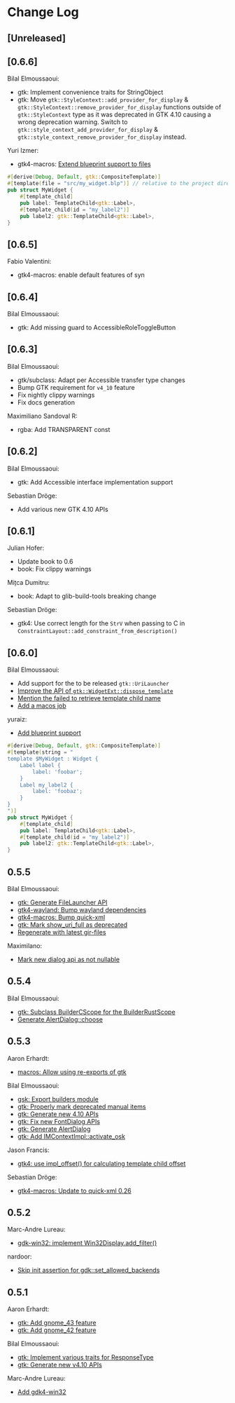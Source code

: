 # Change Log

## [Unreleased]

## [0.6.6]

Bilal Elmoussaoui:

-   gtk: Implement convenience traits for StringObject
-   gtk: Move `gtk::StyleContext::add_provider_for_display` & `gtk::StyleContext::remove_provider_for_display` functions
    outside of `gtk::StyleContext` type as it was deprecated in GTK 4.10 causing a wrong deprecation warning.
    Switch to `gtk::style_context_add_provider_for_display` & `gtk::style_context_remove_provider_for_display` instead.

Yuri Izmer:

-   gtk4-macros: [Extend blueprint support to files](https://github.com/gtk-rs/gtk4-rs/pull/1348)

```rust
#[derive(Debug, Default, gtk::CompositeTemplate)]
#[template(file = "src/my_widget.blp")] // relative to the project directory
pub struct MyWidget {
    #[template_child]
    pub label: TemplateChild<gtk::Label>,
    #[template_child(id = "my_label2")]
    pub label2: gtk::TemplateChild<gtk::Label>,
}
```

## [0.6.5]

Fabio Valentini:

-   gtk4-macros: enable default features of syn

## [0.6.4]

Bilal Elmoussaoui:

-   gtk: Add missing guard to AccessibleRoleToggleButton

## [0.6.3]

Bilal Elmoussaoui:

-   gtk/subclass: Adapt per Accessible transfer type changes
-   Bump GTK requirement for `v4_10` feature
-   Fix nightly clippy warnings
-   Fix docs generation

Maximiliano Sandoval R:

-   rgba: Add TRANSPARENT const

## [0.6.2]

Bilal Elmoussaoui:

-   gtk: Add Accessible interface implementation support

Sebastian Dröge:

-   Add various new GTK 4.10 APIs

## [0.6.1]

Julian Hofer:

-   Update book to 0.6
-   book: Fix clippy warnings

Mițca Dumitru:

-   book: Adapt to glib-build-tools breaking change

Sebastian Dröge:

-   gtk4: Use correct length for the `StrV` when passing to C in
    `ConstraintLayout::add_constraint_from_description()`

## [0.6.0]

Bilal Elmoussaoui:

-   Add support for the to be released `gtk::UriLauncher`
-   [Improve the API of `gtk::WidgetExt::dispose_template`](https://github.com/gtk-rs/gtk4-rs/pull/1212)
-   [Mention the failed to retrieve template child name](https://github.com/gtk-rs/gtk4-rs/pull/1290)
-   [Add a macos job](https://github.com/gtk-rs/gtk4-rs/pull/1237)

yuraiz:

-   [Add blueprint support](https://github.com/gtk-rs/gtk4-rs/pull/1238)

```rust
#[derive(Debug, Default, gtk::CompositeTemplate)]
#[template(string = "
template $MyWidget : Widget {
    Label label {
        label: 'foobar';
    }
    Label my_label2 {
        label: 'foobaz';
    }
}
")]
pub struct MyWidget {
    #[template_child]
    pub label: TemplateChild<gtk::Label>,
    #[template_child(id = "my_label2")]
    pub label2: gtk::TemplateChild<gtk::Label>,
}
```

## 0.5.5

Bilal Elmoussaoui:

-   [gtk: Generate FileLauncher API](https://github.com/gtk-rs/gtk4-rs/pull/1233/commits/98253e3f4ea7787b4ab7c705f379af5ac768e606)
-   [gtk4-wayland: Bump wayland dependencies](https://github.com/gtk-rs/gtk4-rs/pull/1233/commits/619825d1985b420cb82a03ba3f58f2cb9c6bd0ad)
-   [gtk4-macros: Bump quick-xml](https://github.com/gtk-rs/gtk4-rs/pull/1233/commits/ee63f8745603e6cd70cd34758c2901fe9f5ed25d)
-   [gtk: Mark show_uri_full as deprecated](https://github.com/gtk-rs/gtk4-rs/pull/1233/commits/6a1e8b92410bf4a1b4da94b5354bdf811abfc982)
-   [Regenerate with latest gir-files](https://github.com/gtk-rs/gtk4-rs/pull/1233/commits/cb917d096dafa08d2710376b1e4f3f2bad8f191b)

Maximilano:

-   [Mark new dialog api as not nullable](https://github.com/gtk-rs/gtk4-rs/pull/1233/commits/6b7ade231c90c676fc86351e86b52f99c2d5f104)

## 0.5.4

Bilal Elmoussaoui:

-   [gtk: Subclass BuilderCScope for the BuilderRustScope](https://github.com/gtk-rs/gtk4-rs/pull/1217/commits/0c00d06c3f0f05362bb3bc8c7c4d78433970a78d)
-   [Generate AlertDialog::choose](https://github.com/gtk-rs/gtk4-rs/pull/1217/commits/71f2266d5f0f78245cc54817bbba3ed916838b48)

## 0.5.3

Aaron Erhardt:

-   [macros: Allow using re-exports of gtk](https://github.com/gtk-rs/gtk4-rs/pull/1193/commits/0d5b2c365a5736a00b2ae1b221e32446a91d3929)

Bilal Elmoussaoui:

-   [gsk: Export builders module](https://github.com/gtk-rs/gtk4-rs/pull/1193/commits/5e6856b75337ae6f267f79b1c8938aaab189c102)
-   [gtk: Properly mark deprecated manual items](https://github.com/gtk-rs/gtk4-rs/pull/1193/commits/7421e4714d9c5c1411a1190bf00dfe1d46e7df10)
-   [gtk: Generate new 4.10 APIs](https://github.com/gtk-rs/gtk4-rs/pull/1193/commits/eabfc82d518f8b9d29452051f39c3209906355a2)
-   [gtk: Fix new FontDialog APIs](https://github.com/gtk-rs/gtk4-rs/pull/1193/commits/2d4c19b6779d95df6256002e1dbc7798c6d9589b)
-   [gtk: Generate AlertDialog](https://github.com/gtk-rs/gtk4-rs/pull/1193/commits/4f28a04e59ef8814ab3a858e42fe9d377c85fc5f)
-   [gtk: Add IMContextImpl::activate_osk](https://github.com/gtk-rs/gtk4-rs/pull/1193/commits/0ba13215ba5f8c7aaed73a9e76f2a46ae45302d2)

Jason Francis:

-   [gtk4: use impl_offset() for calculating template child offset](https://github.com/gtk-rs/gtk4-rs/pull/1193/commits/a3613c7b9b39fd6a93931e3d4fcbc2291e53272c)

Sebastian Dröge:

-   [gtk4-macros: Update to quick-xml 0.26](https://github.com/gtk-rs/gtk4-rs/pull/1193/commits/064f8114cfa74a8d9d8ce644cd59cdc897d9ff35)

## 0.5.2

Marc-Andre Lureau:

-   [gdk-win32: implement Win32Display.add_filter()](https://github.com/gtk-rs/gtk4-rs/pull/1174)

nardoor:

-   [Skip init assertion for gdk::set_allowed_backends](https://github.com/gtk-rs/gtk4-rs/pull/1183)

## 0.5.1

Aaron Erhardt:

-   [gtk: Add gnome_43 feature](https://github.com/gtk-rs/gtk4-rs/commit/ddbc370ff50b61e04157bee4cbc5d9e446db498d)
-   [gtk: Add gnome_42 feature](https://github.com/gtk-rs/gtk4-rs/commit/05f692d5876a26ba23afc67057b87ed6cd7825e2)

Bilal Elmoussaoui:

-   [gtk: Implement various traits for ResponseType](https://github.com/gtk-rs/gtk4-rs/commit/a270385868be03e50c4e8eb7286846c0de06095e)
-   [gtk: Generate new v4.10 APIs](https://github.com/gtk-rs/gtk4-rs/commit/e70c71658479c022606389c26f33b0065d4a2148)

Marc-Andre Lureau:

-   [Add gdk4-win32](https://github.com/gtk-rs/gtk4-rs/commit/159db780b3b2d6709c41cbdbe20f4b6088fd574a)

